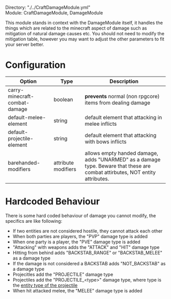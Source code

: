 Directory: "./../CraftDamageModule.yml"  
Module: CraftDamageModule, DamageModule

This module stands in context with the DamageModule itself, it handles the things which are related to the minecraft aspect of damage such as mitigation of natural damage causes etc. You should not need to modify the mitigation table, however you may want to adjust the other parameters to fit your server better.

# Configuration

| Option | Type | Description |
|-|-|-|
| carry-minecraft-combat-damage | boolean | **prevents** normal (non rpgcore) items from dealing damage |
| default-melee-element | string | default element that attacking in melee inflicts |
| default-projectile-element | string | default element that attacking with bows inflicts |
| barehanded-modifiers | attribute modifiers | allows empty handed damage, adds "UNARMED" as a damage type. Beware that these are combat attirbutes, NOT entity attributes. |

# Hardcoded Behaviour

There is some hard coded behaviour of damage you cannot modify, the specifics are like following:

* If two entities are not considered hostile, they cannot attack each other 
* When both parties are players, the "PVP" damage type is added
* When one party is a player, the "PVE" damage type is added
* "Attacking" with weapons adds the "ATTACK" and "HIT" damage type
* Hitting from behind adds "BACKSTAB_RANGE" or "BACKSTAB_MELEE" as a damage type
* If the damage is not considered a BACKSTAB adds "NOT_BACKSTAB" as a damage type
* Projecitles add the "PROJECTILE" damage type
* Projectiles add the "PROJECTILE_\<type>" damage type, where type is the [entity type of the projectile](https://hub.spigotmc.org/javadocs/spigot/org/bukkit/entity/EntityType.html)
* When hit attacked melee, the "MELEE" damage type is added 